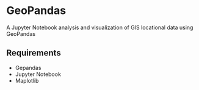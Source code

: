 # GeoPandas
A Jupyter Notebook analysis and visualization of GIS locational data using GeoPandas

## Requirements
- Gepandas
- Jupyter Notebook
- Maplotlib
